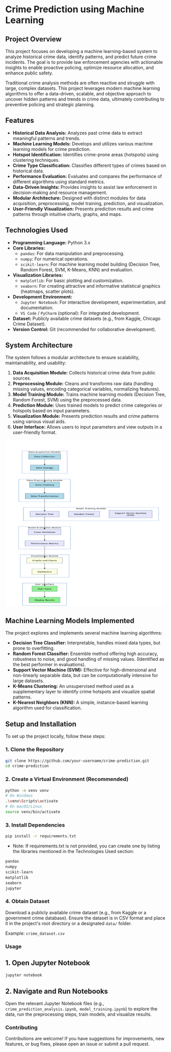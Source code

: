# Crime Prediction using Machine Learning

## Project Overview

This project focuses on developing a machine learning-based system to analyze historical crime data, identify patterns, and predict future crime incidents. The goal is to provide law enforcement agencies with actionable insights to enable proactive policing, optimize resource allocation, and enhance public safety.

Traditional crime analysis methods are often reactive and struggle with large, complex datasets. This project leverages modern machine learning algorithms to offer a data-driven, scalable, and objective approach to uncover hidden patterns and trends in crime data, ultimately contributing to preventive policing and strategic planning.

## Features

*   **Historical Data Analysis:** Analyzes past crime data to extract meaningful patterns and trends.
*   **Machine Learning Models:** Develops and utilizes various machine learning models for crime prediction.
*   **Hotspot Identification:** Identifies crime-prone areas (hotspots) using clustering techniques.
*   **Crime Type Classification:** Classifies different types of crimes based on historical data.
*   **Performance Evaluation:** Evaluates and compares the performance of different algorithms using standard metrics.
*   **Data-Driven Insights:** Provides insights to assist law enforcement in decision-making and resource management.
*   **Modular Architecture:** Designed with distinct modules for data acquisition, preprocessing, model training, prediction, and visualization.
*   **User-Friendly Visualization:** Presents prediction results and crime patterns through intuitive charts, graphs, and maps.

## Technologies Used

*   **Programming Language:** Python 3.x
*   **Core Libraries:**
    *   `pandas`: For data manipulation and preprocessing.
    *   `numpy`: For numerical operations.
    *   `scikit-learn`: For machine learning model building (Decision Tree, Random Forest, SVM, K-Means, KNN) and evaluation.
*   **Visualization Libraries:**
    *   `matplotlib`: For basic plotting and customization.
    *   `seaborn`: For creating attractive and informative statistical graphics (heatmaps, scatter plots).
*   **Development Environment:**
    *   `Jupyter Notebook`: For interactive development, experimentation, and documentation.
    *   `VS Code` / `PyCharm` (optional): For integrated development.
*   **Dataset:** Publicly available crime datasets (e.g., from Kaggle, Chicago Crime Dataset).
*   **Version Control:** Git (recommended for collaborative development).

## System Architecture

The system follows a modular architecture to ensure scalability, maintainability, and usability:

1.  **Data Acquisition Module:** Collects historical crime data from public sources.
2.  **Preprocessing Module:** Cleans and transforms raw data (handling missing values, encoding categorical variables, normalizing features).
3.  **Model Training Module:** Trains machine learning models (Decision Tree, Random Forest, SVM) using the preprocessed data.
4.  **Prediction Module:** Uses trained models to predict crime categories or hotspots based on input parameters.
5.  **Visualization Module:** Presents prediction results and crime patterns using various visual aids.
6.  **User Interface:** Allows users to input parameters and view outputs in a user-friendly format.

![System Architecture Diagram](https://github.com/latheshkumarsr/Crime-Pattern-Analysis-and-Prediction/blob/main/System%20Architecture%20Diagram.png)


## Machine Learning Models Implemented

The project explores and implements several machine learning algorithms:

*   **Decision Tree Classifier:** Interpretable, handles mixed data types, but prone to overfitting.
*   **Random Forest Classifier:** Ensemble method offering high accuracy, robustness to noise, and good handling of missing values. (Identified as the best performer in evaluations).
*   **Support Vector Machine (SVM):** Effective for high-dimensional and non-linearly separable data, but can be computationally intensive for large datasets.
*   **K-Means Clustering:** An unsupervised method used as a supplementary layer to identify crime hotspots and visualize spatial patterns.
*   **K-Nearest Neighbors (KNN):** A simple, instance-based learning algorithm used for classification.

## Setup and Installation

To set up the project locally, follow these steps:

### 1. Clone the Repository

```bash
git clone https://github.com/your-username/crime-prediction.git
cd crime-prediction
```
### 2. Create a Virtual Environment (Recommended)
```bash
python -m venv venv
# On Windows
.\venv\Scripts\activate
# On macOS/Linux
source venv/bin/activate
```
### 3. Install Dependencies
```bash
pip install -r requirements.txt
```
- Note: If requirements.txt is not provided, you can create one by listing the libraries mentioned in the Technologies Used section:
```bash
pandas
numpy
scikit-learn
matplotlib
seaborn
jupyter
```
### 4. Obtain Dataset
Download a publicly available crime dataset (e.g., from Kaggle or a government crime database). 
Ensure the dataset is in CSV format and place it in the project's root directory or a designated `data/` folder.

Example: `crime_dataset.csv`

### Usage
## 1. Open Jupyter Notebook
```bash
jupyter notebook
```
## 2. Navigate and Run Notebooks
Open the relevant Jupyter Notebook files (e.g., `crime_prediction_analysis.ipynb`,` model_training.ipynb`) to explore the data, run the preprocessing steps, train models, and visualize results.

### Contributing
Contributions are welcome! If you have suggestions for improvements, new features, or bug fixes, please open an issue or submit a pull request.
